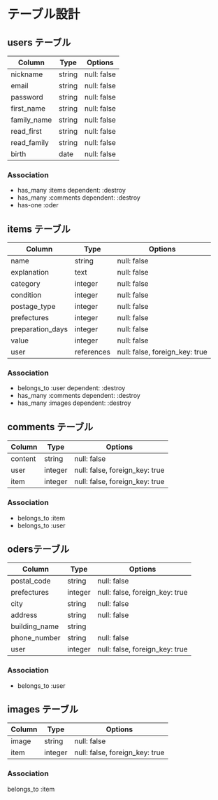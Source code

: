 # テーブル設計

## users テーブル
| Column      | Type   | Options     |
| ----------- | ------ | ----------- |
| nickname    | string | null: false |
| email       | string | null: false |
| password    | string | null: false |
| first_name  | string | null: false |
| family_name | string | null: false |
| read_first  | string | null: false |
| read_family | string | null: false |
| birth       | date   | null: false |

### Association

- has_many :items dependent: :destroy
- has_many :comments dependent: :destroy
- has-one :oder 


## items テーブル
| Column              | Type       | Options                        |
| ------------------- | ---------- | ------------------------------ | 
| name                | string     | null: false                    |
| explanation         | text       | null: false                    |
| category            | integer    | null: false                    |
| condition           | integer    | null: false                    |
| postage_type        | integer    | null: false                    | 
| prefectures         | integer    | null: false                    |
| preparation_days    | integer    | null: false                    |
| value               | integer    | null: false                    |
| user                | references | null: false, foreign_key: true | 


### Association

- belongs_to :user dependent: :destroy
- has_many :comments dependent: :destroy
- has_many :images dependent: :destroy


## comments テーブル
| Column  | Type       | Options                        |
| ------- | ---------- | ------------------------------ |
| content | string     | null: false                    |
| user    | integer    | null: false, foreign_key: true |
| item    | integer    | null: false, foreign_key: true |

### Association

- belongs_to :item
- belongs_to :user

##  odersテーブル

| Column        | Type       | Options                        |
| ------------- | ---------- | ------------------------------ |
| postal_code   | string     | null: false                    |
| prefectures   | integer    | null: false, foreign_key: true |
| city          | string     | null: false                    |
| address       | string     | null: false                    |
| building_name | string     |                                |
| phone_number  | string     | null: false                    |
| user          | integer    | null: false, foreign_key: true |

### Association

- belongs_to :user


## images テーブル
| Column  | Type       | Options                        |
| ------- | ---------- | ------------------------------ |
| image   | string     | null: false                    |
| item    | integer    | null: false, foreign_key: true |

### Association

belongs_to :item

